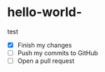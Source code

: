 # hello-world-
test
- [x] Finish my changes
- [ ] Push my commits to GitHub
- [ ] Open a pull request
